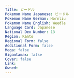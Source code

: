```yaml
---
﻿Title: ビードル
Pokemon Name Japanese: ビードル
Pokemon Name German: Hornliu
Pokemon Name English: Weedle
Language Card: Japanese
National Dex Number: 13
Region: Kanto
Regional Form: false
Additional Form: false
Mega: false
Gigantamax: false
Cover: false
Link: 
Owned: 
---
```

